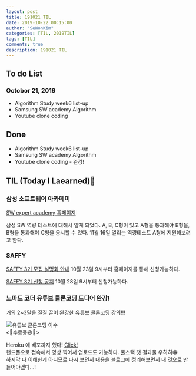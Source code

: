 ```yaml
---
layout: post
title: 191021 TIL
date: 2019-10-22 00:15:00
author: "SeWonKim"
categories: [TIL, 2019TIL]
tags: [TIL]
comments: true
description: 191021 TIL
---
```


## To do List

### Octobor 21, 2019

- Algorithm Study week6 list-up
- Samsung SW academy Algorithm
- Youtube clone coding

## Done

- Algorithm Study week6 list-up
- Samsung SW academy Algorithm
- Youtube clone coding - 완강!

## TIL (Today I Laearned)🤔

### 삼성 소프트웨어 아카데미

[SW expert academy 홈페이지](https://swexpertacademy.com/main/main.do)

삼성 SW 역량 테스트에 대해서 알게 되었다. A, B, C형이 있고 A형을 통과해야 B형을, B형을 통과해야 C형을 응시할 수 있다. 11월 16일 열리는 역량테스트 A형에 지원해보려고 한다. 

### SAFFY
[SAFFY 3기 모집 설명회 안내](https://www.ssafy.com/ksp/servlet/swp.board.controller.SwpBoardServlet) 10월 23일 9시부터 홈페이지를 통해 신청가능하다.

[SAFFY 3기 신청 공지](https://www.ssafy.com/ksp/jsp/swp/apply/swpApplyProcess.jsp) 10월 28일 9시부터 신청가능하다.

### 노마드 코더 유튜브 클론코딩 드디어 완강!

거의 2~3달을 질질 끌어 완강한 유튜브 클론코딩 강의!!!     

![유튜브 클론코딩 이수](https://user-images.githubusercontent.com/30452963/67219389-e48e1580-f462-11e9-8591-0380f0fc0bd8.JPG)          
<🎊수료증😆🎊>

Heroku 에 배포까지 했다! [Click!](https://shielded-ocean-96927.herokuapp.com)     
핸드폰으로 접속해서 영상 찍어서 업로드도 가능하다. 풀스택 첫 결과물 우히히😁      
하지막 다 이해한게 아니므로 다시 보면서 내용을 블로그에 정리해보면서 내 것으로 만들어야겠다...!



